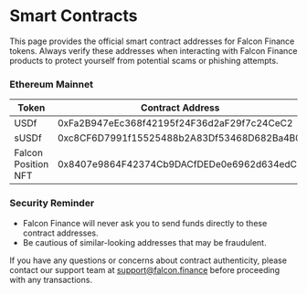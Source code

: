 # Smart Contracts

This page provides the official smart contract addresses for Falcon Finance tokens. Always verify these addresses when interacting with Falcon Finance products to protect yourself from potential scams or phishing attempts.

### Ethereum Mainnet

<table><thead><tr><th width="212">Token</th><th>Contract Address</th></tr></thead><tbody><tr><td>USDf</td><td>0xFa2B947eEc368f42195f24F36d2aF29f7c24CeC2</td></tr><tr><td>sUSDf</td><td>0xc8CF6D7991f15525488b2A83Df53468D682Ba4B0</td></tr><tr><td>Falcon Position NFT</td><td>0x8407e9864F42374Cb9DACfDEDe0e6962d634edCB</td></tr></tbody></table>

### Security Reminder

* Falcon Finance will never ask you to send funds directly to these contract addresses.
* Be cautious of similar-looking addresses that may be fraudulent.&#x20;



If you have any questions or concerns about contract authenticity, please contact our support team at [support@falcon.finance](mailto:support@falcon.finance) before proceeding with any transactions.
